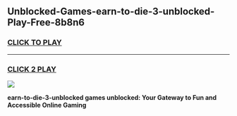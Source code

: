 
## Unblocked-Games-earn-to-die-3-unblocked-Play-Free-8b8n6
<h3>
<a href="https://premium76.site?title=earn-to-die-3-unblocked&ref=20M">CLICK TO PLAY</a></h3>
<hr>

<h3>
<a href="https://premium76.site?title=earn-to-die-3-unblocked&ref=20M">CLICK 2 PLAY</a>
  
</h3>

<a href="https://premium76.site?title=earn-to-die-3-unblocked&ref=19M"><img src="https://clearcache.store/games.png"></a>


**earn-to-die-3-unblocked games unblocked: Your Gateway to Fun and Accessible Online Gaming**
